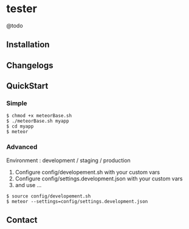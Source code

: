 # tester

@todo

## Installation

## Changelogs

## QuickStart
### Simple
```
$ chmod +x meteorBase.sh
$ ./meteorBase.sh myapp
$ cd myapp
$ meteor
```

### Advanced

Environment : development / staging / production

1. Configure config/developement.sh with your custom vars
2. Configure config/settings.development.json with your custom vars
3. and use ...
```
$ source config/developement.sh
$ meteor --settings=config/settings.development.json
```

## Contact

